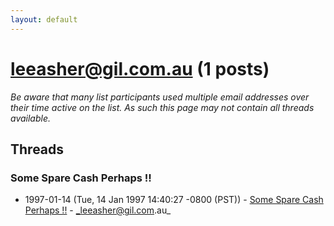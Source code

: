 ```yaml
---
layout: default
---
```


# leeasher@gil.com.au (1 posts)

_Be aware that many list participants used multiple email addresses over their time active on the list. As such this page may not contain all threads available._

## Threads

### Some Spare Cash Perhaps !!
+ 1997-01-14 (Tue, 14 Jan 1997 14:40:27 -0800 (PST)) - [Some Spare Cash Perhaps !!](/archive/1997/01/59c799e0112c3c1572a94a03992ebdeceae2aa32775e8a70770278c3e7996f1c) - _leeasher@gil.com.au_

